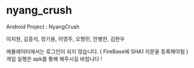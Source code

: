 # nyang_crush
Android Project : NyangCrush

이지원, 김흥석, 정기용, 이영주, 오형민, 안병찬, 김현우

에뮬레이터에서는 로그인이 되지 않습니다. ( FireBase에 SHA1 지문을 등록해야됨 ) 
게임 실행은 apk를 통해 해주시길 바랍니다 ! 
